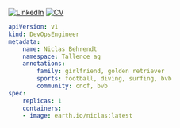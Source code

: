 [![LinkedIn](https://img.shields.io/badge/LinkedIn-0077B5?style=flat&logo=LinkedIn&logoColor=white&link=https://www.linkedin.com/in/niclas-behrendt/)](https://www.linkedin.com/in/niclas-behrendt/)
[![CV](https://img.shields.io/badge/Curriculum%20Vitae-00457C?style=for-the-badge&logoColor=white&link=https://www.cv.nicl.dev)](https://www.cv.nicl.dev)

```yaml
apiVersion: v1
kind: DevOpsEngineer
metadata:
    name: Niclas Behrendt
    namespace: Tallence ag
    annotations:
        family: girlfriend, golden retriever
        sports: football, diving, surfing, bvb
        community: cncf, bvb
spec:
    replicas: 1
    containers:
    - image: earth.io/niclas:latest   
```

<!---
behren/behren is a ✨ special ✨ repository because its `README.md` (this file) appears on your GitHub profile.
You can click the Preview link to take a look at your changes.
--->
